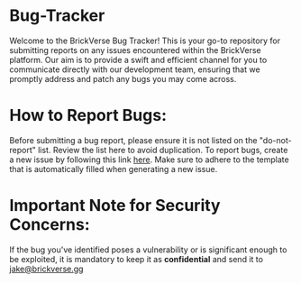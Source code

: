 # Bug-Tracker
Welcome to the BrickVerse Bug Tracker! This is your go-to repository for submitting reports on any issues encountered within the BrickVerse platform. Our aim is to provide a swift and efficient channel for you to communicate directly with our development team, ensuring that we promptly address and patch any bugs you may come across.

# How to Report Bugs:
Before submitting a bug report, please ensure it is not listed on the "do-not-report" list. Review the list here to avoid duplication.
To report bugs, create a new issue by following this link [here](do-not-report.md). Make sure to adhere to the template that is automatically filled when generating a new issue.

# Important Note for Security Concerns:
If the bug you've identified poses a vulnerability or is significant enough to be exploited, it is mandatory to keep it as **confidential** and send it to jake@brickverse.gg
